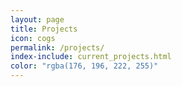 ```yaml
---
layout: page
title: Projects
icon: cogs
permalink: /projects/
index-include: current_projects.html
color: "rgba(176, 196, 222, 255)"
---
```

